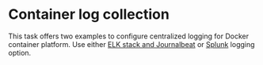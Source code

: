 # Container log collection

This task offers two examples to configure centralized logging for Docker container platform.
Use either [ELK stack and Journalbeat](./elk/readme.md) or [Splunk](./splunk/readme.md) logging option.
